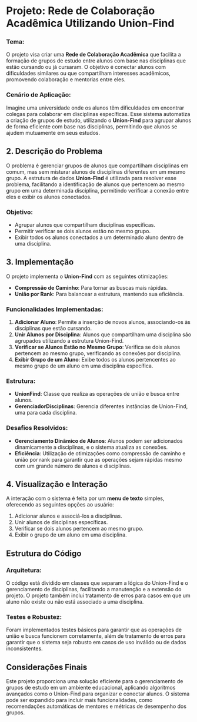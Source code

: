 # Projeto: Rede de Colaboração Acadêmica Utilizando Union-Find

### Tema:
O projeto visa criar uma **Rede de Colaboração Acadêmica** que facilita a formação de grupos de estudo entre alunos com base nas disciplinas que estão cursando ou já cursaram. O objetivo é conectar alunos com dificuldades similares ou que compartilham interesses acadêmicos, promovendo colaboração e mentorias entre eles.

### Cenário de Aplicação:
Imagine uma universidade onde os alunos têm dificuldades em encontrar colegas para colaborar em disciplinas específicas. Esse sistema automatiza a criação de grupos de estudo, utilizando o **Union-Find** para agrupar alunos de forma eficiente com base nas disciplinas, permitindo que alunos se ajudem mutuamente em seus estudos.

## 2. Descrição do Problema

O problema é gerenciar grupos de alunos que compartilham disciplinas em comum, mas sem misturar alunos de disciplinas diferentes em um mesmo grupo. A estrutura de dados **Union-Find** é utilizada para resolver esse problema, facilitando a identificação de alunos que pertencem ao mesmo grupo em uma determinada disciplina, permitindo verificar a conexão entre eles e exibir os alunos conectados.

### Objetivo:
- Agrupar alunos que compartilham disciplinas específicas.
- Permitir verificar se dois alunos estão no mesmo grupo.
- Exibir todos os alunos conectados a um determinado aluno dentro de uma disciplina.

## 3. Implementação

O projeto implementa o **Union-Find** com as seguintes otimizações:
- **Compressão de Caminho**: Para tornar as buscas mais rápidas.
- **União por Rank**: Para balancear a estrutura, mantendo sua eficiência.

### Funcionalidades Implementadas:
1. **Adicionar Aluno**: Permite a inserção de novos alunos, associando-os às disciplinas que estão cursando.
2. **Unir Alunos por Disciplina**: Alunos que compartilham uma disciplina são agrupados utilizando a estrutura Union-Find.
3. **Verificar se Alunos Estão no Mesmo Grupo**: Verifica se dois alunos pertencem ao mesmo grupo, verificando as conexões por disciplina.
4. **Exibir Grupo de um Aluno**: Exibe todos os alunos pertencentes ao mesmo grupo de um aluno em uma disciplina específica.

### Estrutura:
- **UnionFind**: Classe que realiza as operações de união e busca entre alunos.
- **GerenciadorDisciplinas**: Gerencia diferentes instâncias de Union-Find, uma para cada disciplina.

### Desafios Resolvidos:
- **Gerenciamento Dinâmico de Alunos**: Alunos podem ser adicionados dinamicamente a disciplinas, e o sistema atualiza as conexões.
- **Eficiência**: Utilização de otimizações como compressão de caminho e união por rank para garantir que as operações sejam rápidas mesmo com um grande número de alunos e disciplinas.

## 4. Visualização e Interação

A interação com o sistema é feita por um **menu de texto** simples, oferecendo as seguintes opções ao usuário:
1. Adicionar alunos e associá-los a disciplinas.
2. Unir alunos de disciplinas específicas.
3. Verificar se dois alunos pertencem ao mesmo grupo.
4. Exibir o grupo de um aluno em uma disciplina.

## Estrutura do Código

### Arquitetura:
O código está dividido em classes que separam a lógica do Union-Find e o gerenciamento de disciplinas, facilitando a manutenção e a extensão do projeto. O projeto também inclui tratamento de erros para casos em que um aluno não existe ou não está associado a uma disciplina.

### Testes e Robustez:
Foram implementados testes básicos para garantir que as operações de união e busca funcionem corretamente, além de tratamento de erros para garantir que o sistema seja robusto em casos de uso inválido ou de dados inconsistentes.

## Considerações Finais

Este projeto proporciona uma solução eficiente para o gerenciamento de grupos de estudo em um ambiente educacional, aplicando algoritmos avançados como o Union-Find para organizar e conectar alunos. O sistema pode ser expandido para incluir mais funcionalidades, como recomendações automáticas de mentores e métricas de desempenho dos grupos.